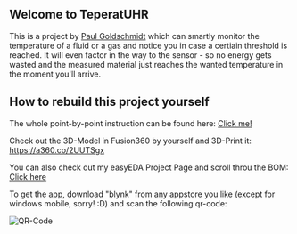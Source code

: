 ## Welcome to TeperatUHR
This is a project by [Paul Goldschmidt](https://paul-goldschmidt.de/) which can smartly monitor the temperature of a fluid or a gas and notice you in case a certiain threshold is reached. It will even factor in the way to the sensor - so no energy gets wasted and the measured material just reaches the wanted temperature in the moment you'll arrive. 

## How to rebuild this project yourself 
The whole point-by-point instruction can be found here: [Click me!](https://github.com/PaulGoldschmidt/temperatUHR/blob/master/3_Documentation/instruction.md)

Check out the 3D-Model in Fusion360 by yourself and 3D-Print it: https://a360.co/2UUTSgx

You can also check out my easyEDA Project Page and scroll throu the BOM: [Click here](https://easyeda.com/manfred.weberpaul/paul-award-2020)

To get the app, download "blynk" from any appstore you like (except for windows mobile, sorry! :D) and scan the following qr-code:

![QR-Code](https://github.com/PaulGoldschmidt/temperatUHR/blob/master/3_Documentation/Software/qr-code.png)
